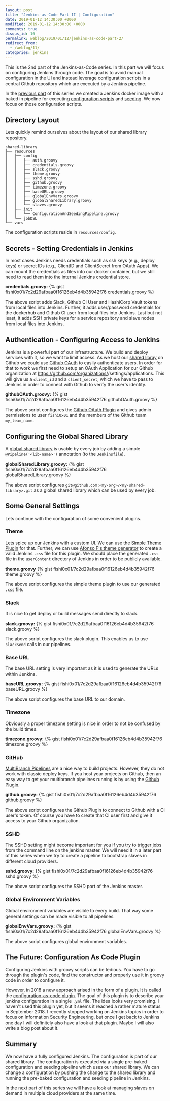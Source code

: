 ```yaml
---
layout: post
title: "Jenkins-as-Code Part II | Configuration"
date: 2019-01-12 14:30:00 +0000
modified: 2019-01-12 14:30:00 +0000 
comments: true
disqus_id: 16
permalink: weblog/2019/01/12/jenkins-as-code-part-2/
redirect_from:
  - /weblog/11/
categories: jenkins
---
```


This is the 2nd part of the Jenkins-as-Code series. 
In this part we will focus on configuring Jenkins through code. 
The goal is to avoid manual configuration in the UI and instead 
leverage configuration scripts in a central Github repository which 
are executed by a Jenkins pipeline.
<!--more-->

In the [previous part][part-one] of this series we created a Jenkins 
docker image with a baked in pipeline for executing 
[configuration scripts][vocabular-configuration-script] and [seeding][vocabular-seeding]. 
We now focus on those configuration scripts. 

## Directory Layout

Lets quickly remind ourselves about the layout of our shared library repository.

```
shared-library
├── resources
│   ├── config
│   │   ├── auth.groovy
│   │   ├── credentials.groovy
│   │   ├── slack.groovy
│   │   ├── theme.groovy
│   │   ├── sshd.groovy
│   │   ├── github.groovy
│   │   ├── timezone.groovy
│   │   ├── baseURL.groovy
│   │   ├── globalEnvVars.groovy
│   │   ├── globalSharedLibrary.groovy
│   │   └── slaves.groovy
│   ├── init
│   │   └── ConfigurationAndSeedingPipeline.groovy
│   └── jobDSL
└── vars
```

The configuration scripts reside in `resources/config`. 

## Secrets - Setting Credentials in Jenkins

In most cases Jenkins needs credentials such as ssh keys (e.g., deploy keys) or 
secret IDs (e.g., ClientID and ClientSecret from OAuth Apps). 
We can mount the credentials as files into our docker container, but we still need 
to read them into the internal Jenkins credential store. 

**credentials.groovy:**
{% gist fishi0x01/7c2d29afbaa0f16126eb4d4b35942f76 credentials.groovy %}

The above script adds Slack, Github CI User and HashiCorp Vault tokens from local files 
into Jenkins. 
Further, it adds user/password credentials for the dockerhub and Github CI user from 
local files into Jenkins. 
Last but not least, it adds SSH private keys for a service repository and slave nodes from local 
files into Jenkins. 

## Authentication - Configuring Access to Jenkins

Jenkins is a powerful part of our infrastructure. 
We build and deploy services with it, so we want to limit access. 
As we host our [shared libray][vocabular-shared-library] on Github we could use 
[Github OAuth][github-oauth] to easily authenticate users. 
In order for that to work we first need to setup an OAuth Application 
for our Github organization at https://github.com/organizations/<my-org>/settings/applications.
This will give us a `client_id` and a `client_secret`, which we have to pass to Jenkins
in order to connect with Github to verify the user's identity.

**githubOAuth.groovy:**
{% gist fishi0x01/7c2d29afbaa0f16126eb4d4b35942f76 githubOAuth.groovy %}

The above script configures the [Github OAuth Plugin][plugin-github-oauth] and 
gives admin permissions to user `fishi0x01` and the members of the 
Github team `my_team_name`.

## Configuring the Global Shared Library

A [global shared library][global-shared-library] is usable by every job by adding a simple 
`@Pipeline('<lib-name>')` annotation (to the `Jenkinsfile`). 

**globalSharedLibrary.groovy:**
{% gist fishi0x01/7c2d29afbaa0f16126eb4d4b35942f76 globalSharedLibrary.groovy %}

The above script configures `git@github.com:<my-org>/<my-shared-library>.git` as a global 
shared library which can be used by every job. 

## Some General Settings

Lets continue with the configuration of some convenient plugins.

### Theme

Lets spice up our Jenkins with a custom UI. 
We can use the [Simple Theme Plugin][plugin-simple-theme] for that. 
Further, we can use [Afonso F's theme generator][theme-generator] to create a valid 
Jenkins `.css` file for this plugin. 
We should place the generated `.css` file in the `userContent` directory of Jenkins 
in order to be publicly available.

**theme.groovy**
{% gist fishi0x01/7c2d29afbaa0f16126eb4d4b35942f76 theme.groovy %}

The above script configures the simple theme plugin to use our generated `.css` file.

### Slack

It is nice to get deploy or build messages send directly to slack.

**slack.groovy:**
{% gist fishi0x01/7c2d29afbaa0f16126eb4d4b35942f76 slack.groovy %}

The above script configures the slack plugin. 
This enables us to use `slackSend` calls in our pipelines.

### Base URL

The base URL setting is very important as it is used to generate the URLs within Jenkins.

**baseURL.groovy:**
{% gist fishi0x01/7c2d29afbaa0f16126eb4d4b35942f76 baseURL.groovy %}

The above script configures the base URL to our domain.

### Timezone

Obviously a proper timezone setting is nice in order to not be confused by the build times.

**timezone.groovy:**
{% gist fishi0x01/7c2d29afbaa0f16126eb4d4b35942f76 timezone.groovy %}

### GitHub

[MultiBranch Pipelines][multibranch-pipeline] are a nice way to build projects. 
However, they do not work with classic deploy keys. 
If you host your projects on Github, then an easy way to get your multibranch pipelines 
running is by using the [Github Plugin][plugin-github].

**github.groovy:**
{% gist fishi0x01/7c2d29afbaa0f16126eb4d4b35942f76 github.groovy %}

The above script configures the Github Plugin to connect to Github with a CI user's token. 
Of course you have to create that CI user first and give it access to your Github organization. 

### SSHD

The SSHD setting might become important for you if you try to trigger jobs from the command 
line on the jenkins master. We will need it in a later part of this series when we try 
to create a pipeline to bootstrap slaves in different cloud providers.

**sshd.groovy:**
{% gist fishi0x01/7c2d29afbaa0f16126eb4d4b35942f76 sshd.groovy %}

The above script configures the SSHD port of the Jenkins master.

### Global Environment Variables

Global environment variables are visible to every build. 
That way some general settings can be made visible to all pipelines.

**globalEnvVars.groovy:**
{% gist fishi0x01/7c2d29afbaa0f16126eb4d4b35942f76 globalEnvVars.groovy %}

The above script configures global environment variables.

## The Future: Configuration As Code Plugin

Configuring Jenkins with groovy scripts can be tedious. 
You have to go through the plugin's code, find the constructor and 
properly use it in groovy code in order to configure it. 

However, in 2018 a new approach arised in the form of a plugin. 
It is called the [configuration-as-code plugin][plugin-configuration-as-code]. 
The goal of this plugin is to describe your jenkins configuration in a single `.yml` 
file. The idea looks very promising. 
I haven't used this plugin yet, but it seems it reached a rather mature status in 
September 2018. I recently stopped working on Jenkins topics in order to 
focus on Information Security Engineering, but once I get back to Jenkins one day 
I will definitely also have a look at that plugin. Maybe I will also write a blog 
post about it. 

## Summary

We now have a fully configured Jenkins. 
The configuration is part of our shared library. 
The configuration is executed via a single pre-baked configuration and seeding pipeline 
which uses our shared library. 
We can change a configuration by pushing the change to the shared library and running 
the pre-baked configuration and seeding pipeline in Jenkins. 

In the next part of this series we will have a look at managing slaves on demand in multiple 
cloud providers at the same time.

[plugin-configuration-as-code]: https://plugins.jenkins.io/configuration-as-code
[plugin-github-oauth]: https://plugins.jenkins.io/github-oauth
[plugin-simple-theme]: https://plugins.jenkins.io/simple-theme-plugin
[plugin-github]: https://plugins.jenkins.io/github
[multibranch-pipeline]: https://jenkins.io/doc/book/pipeline/multibranch/
[theme-generator]: http://afonsof.com/jenkins-material-theme/
[github-oauth]: https://developer.github.com/apps/building-oauth-apps/authorizing-oauth-apps/
[vocabular-shared-library]: https://jenkins.io/doc/book/pipeline/shared-libraries/
[global-shared-library]: https://jenkins.io/doc/book/pipeline/shared-libraries/#global-shared-libraries
[vocabular-configuration-script]: /weblog/2019/01/06/jenkins-as-code-part-1/#configuration-script
[vocabular-seeding]: /weblog/2019/01/06/jenkins-as-code-part-1/#seeding
[part-one]: /weblog/2019/01/06/jenkins-as-code-part-1/
